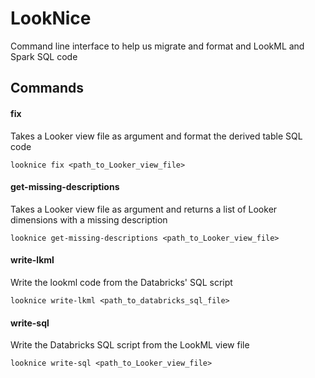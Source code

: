 # LookNice
Command line interface to help us migrate and format and LookML and Spark SQL code

## Commands
#### fix
Takes a Looker view file as argument and format the derived table SQL code
```
looknice fix <path_to_Looker_view_file>
```

#### get-missing-descriptions
Takes a Looker view file as argument and returns a list of Looker dimensions with a missing description
```
looknice get-missing-descriptions <path_to_Looker_view_file>
```

#### write-lkml
Write the lookml code from the Databricks' SQL script
```
looknice write-lkml <path_to_databricks_sql_file>
```

#### write-sql
Write the Databricks SQL script from the LookML view file
```
looknice write-sql <path_to_Looker_view_file>
```


